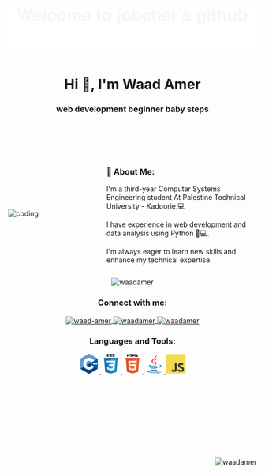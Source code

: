 

[![MasterHead](https://raw.githubusercontent.com/BEPb/BEPb/5c63fa170d1cbbb0b1974f05a3dbe6aca3f5b7f3/assets/Bottom_up.svg)](https://waad_amer.io)

<h1 align="center">Hi 👋, I'm Waad Amer</h1>
<h3 align="center">web development beginner baby steps</h3>
<br/><br/><br/><br/>
<div style="display: flex; align-items: center; justify-content: center; gap: 20px;">
    <img align="right" alt="coding" width="400" src="https://media.giphy.com/media/JIX9t2j0ZTN9S/giphy.gif">
    <div>
        <h3>💫 About Me:</h3>
        <p>I'm a third-year Computer Systems Engineering student At Palestine Technical University - Kadoorie.💻</p>
        <p>I have experience in web development and data analysis using Python 💪💻.</p>
        <p>I'm always eager to learn new skills and enhance my technical expertise.</p>
    </div>
</div>

<p align="center"> <img src="https://komarev.com/ghpvc/?username=waadamer&label=Profile%20views&color=0e75b6&style=flat" alt="waadamer" /> </p>

<h3 align="center">Connect with me:</h3>
<p align="center">
<a href="https://www.linkedin.com/in/waed-amer-b57097296/?fbclid=IwZXh0bgNhZW0CMTAAAR15uMZ-iLjNUvYpeiJBhOKa3wdCwNJcn-3MK3ql40JFFia1IQiAWGuKAZw_aem_aoHRit7XDd0yH518B-BM5A" target="blank">
    <img align="center" src="https://raw.githubusercontent.com/rahuldkjain/github-profile-readme-generator/master/src/images/icons/Social/linked-in-alt.svg" alt="waed-amer" height="30" width="40" />
</a>
<a href="https://www.facebook.com/profile.php?id=100082837215663" target="blank">
    <img align="center" src="https://raw.githubusercontent.com/rahuldkjain/github-profile-readme-generator/master/src/images/icons/Social/facebook.svg" alt="waadamer" height="30" width="40" />
</a>
<a href="https://instagram.com/waadamer19" target="blank">
    <img align="center" src="https://raw.githubusercontent.com/rahuldkjain/github-profile-readme-generator/master/src/images/icons/Social/instagram.svg" alt="waadamer" height="30" width="40" />
</a>
</p>

<h3 align="center">Languages and Tools:</h3>
<p align="center"> 
<a href="https://www.w3schools.com/cpp/" target="_blank" rel="noreferrer"> 
    <img src="https://raw.githubusercontent.com/devicons/devicon/master/icons/cplusplus/cplusplus-original.svg" alt="cplusplus" width="40" height="40"/> 
</a> 
<a href="https://www.w3schools.com/css/" target="_blank" rel="noreferrer"> 
    <img src="https://raw.githubusercontent.com/devicons/devicon/master/icons/css3/css3-original-wordmark.svg" alt="css3" width="40" height="40"/> 
</a> 
<a href="https://www.w3.org/html/" target="_blank" rel="noreferrer"> 
    <img src="https://raw.githubusercontent.com/devicons/devicon/master/icons/html5/html5-original-wordmark.svg" alt="html5" width="40" height="40"/> 
</a> 
<a href="https://www.java.com" target="_blank" rel="noreferrer"> 
    <img src="https://raw.githubusercontent.com/devicons/devicon/master/icons/java/java-original.svg" alt="java" width="40" height="40"/> 
</a> 
<a href="https://developer.mozilla.org/en-US/docs/Web/JavaScript" target="_blank" rel="noreferrer"> 
    <img src="https://raw.githubusercontent.com/devicons/devicon/master/icons/javascript/javascript-original.svg" alt="javascript" width="40" height="40"/> 
</a> 
</p>
   <br/><br/><br/>
   <br/><br/><br/>
   <br/><br/><br/>
 <div style="display: flex; justify-content: flex-end;">
    <img src="https://github-readme-stats.vercel.app/api/top-langs?username=waadamer&show_icons=true&locale=en&layout=compact" alt="waadamer"  />
</div>








